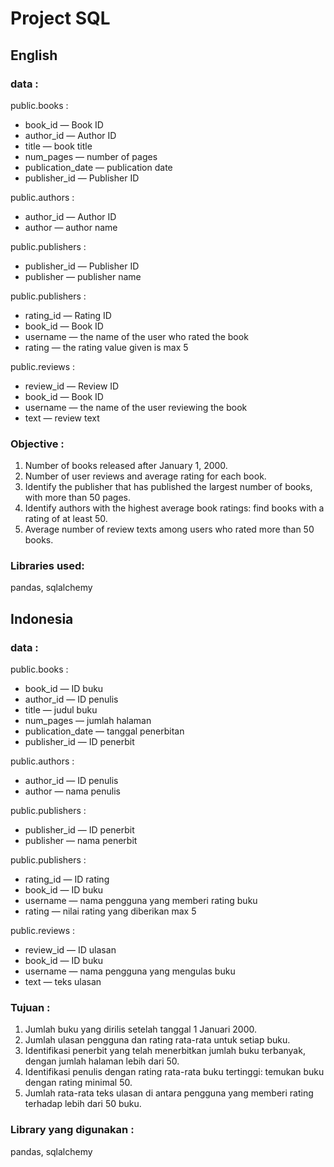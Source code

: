 # Project SQL

## English

### data :

public.books :

- book_id — Book ID
- author_id — Author ID
- title — book title
- num_pages — number of pages
- publication_date — publication date
- publisher_id — Publisher ID

public.authors :

- author_id — Author ID
- author — author name

public.publishers :

- publisher_id — Publisher ID
- publisher — publisher name

public.publishers :

- rating_id — Rating ID
- book_id — Book ID
- username — the name of the user who rated the book
- rating — the rating value given is max 5

public.reviews :

- review_id — Review ID
- book_id — Book ID
- username — the name of the user reviewing the book
- text — review text


### Objective :

1. Number of books released after January 1, 2000.
2. Number of user reviews and average rating for each book.
3. Identify the publisher that has published the largest number of books, with more than 50 pages.
4. Identify authors with the highest average book ratings: find books with a rating of at least 50.
5. Average number of review texts among users who rated more than 50 books.

### Libraries used:
pandas, sqlalchemy

## Indonesia

### data :

public.books :

- book_id — ID buku
- author_id — ID penulis
- title — judul buku
- num_pages — jumlah halaman
- publication_date — tanggal penerbitan
- publisher_id — ID penerbit

public.authors :

- author_id — ID penulis
- author — nama penulis

public.publishers :

- publisher_id — ID penerbit
- publisher — nama penerbit

public.publishers :

- rating_id — ID rating
- book_id — ID buku
- username — nama pengguna yang memberi rating buku
- rating — nilai rating yang diberikan max 5

public.reviews :

- review_id — ID ulasan
- book_id — ID buku
- username — nama pengguna yang mengulas buku
- text — teks ulasan


### Tujuan :

1. Jumlah buku yang dirilis setelah tanggal 1 Januari 2000.
2. Jumlah ulasan pengguna dan rating rata-rata untuk setiap buku.
3. Identifikasi penerbit yang telah menerbitkan jumlah buku terbanyak, dengan jumlah halaman lebih dari 50.
4. Identifikasi penulis dengan rating rata-rata buku tertinggi: temukan buku dengan rating minimal 50.
5. Jumlah rata-rata teks ulasan di antara pengguna yang memberi rating terhadap lebih dari 50 buku.

### Library yang digunakan :
pandas, sqlalchemy
